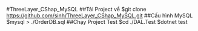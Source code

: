 #ThreeLayer_CShap_MySQL
##Tải Project về
$git clone https://github.com/sinh/ThreeLayer_CShap_MySQL.git
##Cấu hình MySQL
$mysql > ./OrderDB.sql
##Chạy Project Test
$cd ./DAL.Test
$dotnet test
##